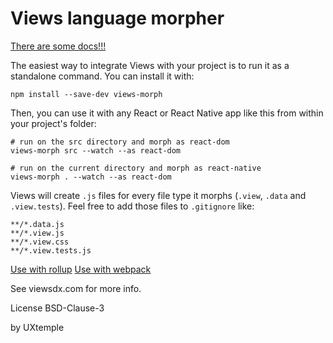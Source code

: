 # Views language morpher

[There are some docs!!!](https://github.com/viewsdx/docs)

The easiest way to integrate Views with your project is to run it as a
standalone command. You can install it with:

```
npm install --save-dev views-morph
```

Then, you can use it with any React or React Native app like this from within
your project's folder:

```
# run on the src directory and morph as react-dom
views-morph src --watch --as react-dom

# run on the current directory and morph as react-native
views-morph . --watch --as react-dom
```

Views will create `.js` files for every file type it morphs (`.view`, `.data` and `.view.tests`).
Feel free to add those files to `.gitignore` like:

```
**/*.data.js
**/*.view.js
**/*.view.css
**/*.view.tests.js
```

[Use with rollup](https://github.com/viewsdx/rollup-plugin-views)
[Use with webpack](https://github.com/viewsdx/webpack-views-loader)

See viewsdx.com for more info.

License BSD-Clause-3

by UXtemple
